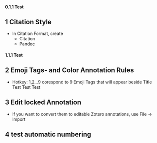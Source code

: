 #### 0.1.1 Test
## 1 Citation Style
- In Citation Format, create
	- Citation
	- Pandoc
#### 1.1.1 Test
## 2 Emoji Tags- and Color Annotation Rules
- Hotkey: 1,2...9 corespond to 9 Emoji Tags that will appear beside Title
Test Test Test
## 3 Edit locked Annotation
- If you want to convert them to editable Zotero annotations, use File → Import 
## 4 test automatic numbering


